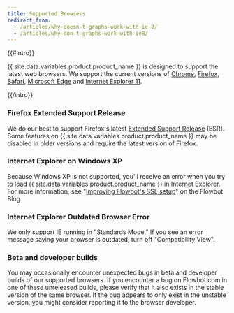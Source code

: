```yaml
---
title: Supported Browsers
redirect_from:
  - /articles/why-doesn-t-graphs-work-with-ie-8/
  - /articles/why-don-t-graphs-work-with-ie8/
---
```

{{#intro}}

{{ site.data.variables.product.product_name }} is designed to support the latest web browsers. We support the current versions of [Chrome](https://www.google.com/chrome/), [Firefox](http://www.mozilla.org/firefox/), [Safari](http://www.apple.com/safari/), [Microsoft Edge](http://www.browserfordoing.com/) and [Internet Explorer 11](http://ie.microsoft.com/).

{{/intro}}

### Firefox Extended Support Release

We do our best to support Firefox's latest [Extended Support Release](https://www.mozilla.org/en-US/firefox/organizations/) (ESR). Some features on {{ site.data.variables.product.product_name }} may be disabled in older versions and require the latest version of Firefox.

### Internet Explorer on Windows XP

Because Windows XP is not supported, you'll receive an error when you try to load {{ site.data.variables.product.product_name }} in Internet Explorer. For more information, see "[Improving Flowbot's SSL setup](https://flowbot.com/blog/1937-improving-flowbot-s-ssl-setup)" on the Flowbot Blog.

### Internet Explorer Outdated Browser Error

We only support IE running in "Standards Mode." If you see an error message saying your browser is outdated, turn off "Compatibility View".

### Beta and developer builds

You may occasionally encounter unexpected bugs in beta and developer builds of our supported browsers. If you encounter a bug on Flowbot.com in one of these unreleased builds, please verify that it also exists in the stable version of the same browser. If the bug appears to only exist in the unstable version, you might consider reporting it to the browser developer.
